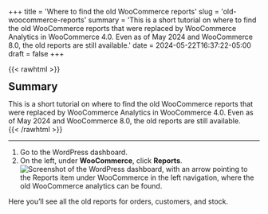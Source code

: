 +++
title = 'Where to find the old WooCommerce reports'
slug = 'old-woocommerce-reports'
summary = 'This is a short tutorial on where to find the old WooCommerce reports that were replaced by WooCommerce Analytics in WooCommerce 4.0. Even as of May 2024 and WooCommerce 8.0, the old reports are still available.'
date = 2024-05-22T16:37:22-05:00
draft = false
+++

{{< rawhtml >}}
<div class="rounded-lg px-8 py-8 bg-[#9D6095E3] text-gray-50 text-lg">
	<h2 class="text-gray-50" style="margin-top: 0; margin-bottom: 0.6rem;">Summary</h2>
	<p style="margin-bottom: 0;">This is a short tutorial on where to find the old WooCommerce reports that were replaced by WooCommerce Analytics in WooCommerce 4.0. Even as of May 2024 and WooCommerce 8.0, the old reports are still available.</p>
</div>
{{< /rawhtml >}}

***

1. Go to the WordPress dashboard.
2. On the left, under **WooCommerce**, click **Reports**.
   ![Screenshot of the WordPress dashboard, with an arrow pointing to the Reports item under WooCommerce in the left navigation, where the old WooCommerce analytics can be found.](/blog/old-woocommerce-reports/reports.png)

Here you’ll see all the old reports for orders, customers, and stock.
